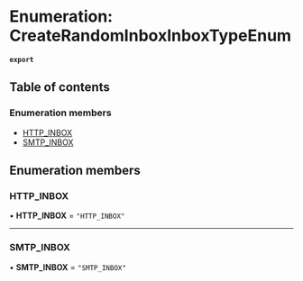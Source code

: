 # Enumeration: CreateRandomInboxInboxTypeEnum

**`export`**

## Table of contents

### Enumeration members

- [HTTP\_INBOX](CreateRandomInboxInboxTypeEnum.md#http_inbox)
- [SMTP\_INBOX](CreateRandomInboxInboxTypeEnum.md#smtp_inbox)

## Enumeration members

### HTTP\_INBOX

• **HTTP\_INBOX** = `"HTTP_INBOX"`

___

### SMTP\_INBOX

• **SMTP\_INBOX** = `"SMTP_INBOX"`
